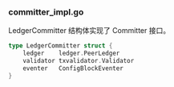 ### committer_impl.go

LedgerCommitter 结构体实现了 Committer 接口。

```go
type LedgerCommitter struct {
	ledger    ledger.PeerLedger
	validator txvalidator.Validator
	eventer   ConfigBlockEventer
}
```

